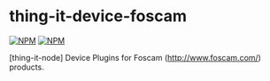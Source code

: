 # thing-it-device-foscam

[![NPM](https://nodei.co/npm/thing-it-device-foscam.png)](https://nodei.co/npm/thing-it-device-foscam/)
[![NPM](https://nodei.co/npm-dl/thing-it-device-foscam.png)](https://nodei.co/npm/thing-it-device-foscam/)

[thing-it-node] Device Plugins for Foscam (http://www.foscam.com/) products.


